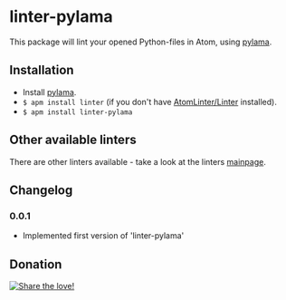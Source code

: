 # linter-pylama

This package will lint your opened Python-files in Atom, using [pylama](https://pypi.python.org/pypi/pylama).

## Installation

* Install [pylama](https://pypi.python.org/pypi/pylama#instalation).
* `$ apm install linter` (if you don't have [AtomLinter/Linter](https://github.com/AtomLinter/Linter) installed).
* `$ apm install linter-pylama`

## Other available linters
There are other linters available - take a look at the linters [mainpage](https://github.com/AtomLinter/Linter).

## Changelog

### 0.0.1

 - Implemented first version of 'linter-pylama'

## Donation
[![Share the love!](https://chewbacco-stuff.s3.amazonaws.com/donate.png)](https://www.paypal.com/cgi-bin/webscr?cmd=_s-xclick&hosted_button_id=KXUYS4ARNHCN8)
